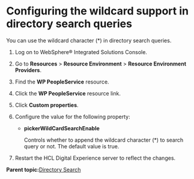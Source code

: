 # Configuring the wildcard support in directory search queries 

You can use the wildcard character \(\*\) in directory search queries.

1.  Log on to WebSphere® Integrated Solutions Console.

2.  Go to **Resources** \> **Resource Environment** \> **Resource Environment Providers**.

3.  Find the **WP PeopleService** resource.

4.  Click the **WP PeopleService** resource link.

5.  Click **Custom properties**.

6.  Configure the value for the following property:

    -   **pickerWildCardSearchEnable**

        Controls whether to append the wildcard character \(\*\) to search query or not. The default value is true.

7.  Restart the HCL Digital Experience server to reflect the changes.


**Parent topic:**[Directory Search ](../collab/i_coll_r_por_dirs.md)


